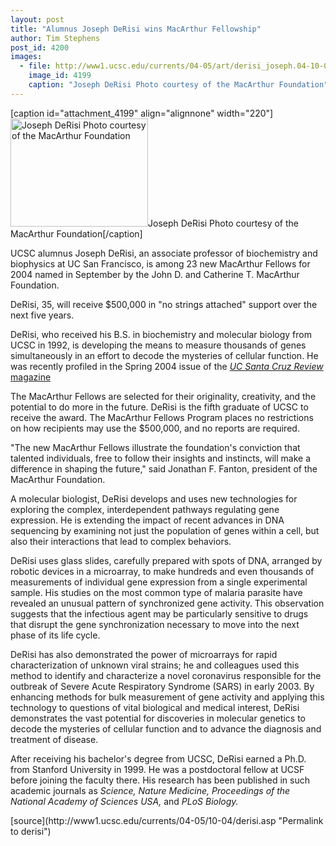 ```yaml
---
layout: post
title: "Alumnus Joseph DeRisi wins MacArthur Fellowship"
author: Tim Stephens
post_id: 4200
images:
  - file: http://www1.ucsc.edu/currents/04-05/art/derisi_joseph.04-10-04.jpg
    image_id: 4199
    caption: "Joseph DeRisi Photo courtesy of the MacArthur Foundation"
---
```


[caption id="attachment_4199" align="alignnone" width="220"]<a href="http://localhost/mysite/wp-content/uploads/2004/10/derisi_joseph.04-10-04.jpg"><img class="size-full wp-image-4199" src="http://localhost/mysite/wp-content/uploads/2004/10/derisi_joseph.04-10-04.jpg" alt="Joseph DeRisi Photo courtesy of the MacArthur Foundation" width="220" height="173" /></a>Joseph DeRisi Photo courtesy of the MacArthur Foundation[/caption]
<a name="content" id="content"></a>
<p>
  UCSC alumnus Joseph DeRisi, an associate professor of biochemistry and biophysics at UC San Francisco, is among 23 new MacArthur Fellows for 2004 named in September by the John D. and Catherine T. MacArthur Foundation.
</p>
<p>
  DeRisi, 35, will receive $500,000 in "no strings attached" support over the next five years.
</p>
<p>
  DeRisi, who received his B.S. in biochemistry and molecular biology from UCSC in 1992, is developing the means to measure thousands of genes simultaneously in an effort to decode the mysteries of cellular function. He was recently profiled in the Spring 2004 issue of the <i><a href="http://review.ucsc.edu/spring04/alumni_profile.html">UC Santa Cruz Review</a></i> <a href="http://review.ucsc.edu/spring04/alumni_profile.html">magazine</a> <i><a href="http://review.ucsc.edu/spring04/alumni_profile.html"></a></i>
</p>
<p>
  The MacArthur Fellows are selected for their originality, creativity, and the potential to do more in the future. DeRisi is the fifth graduate of UCSC to receive the award. The MacArthur Fellows Program places no restrictions on how recipients may use the $500,000, and no reports are required.
</p>
<p>
  "The new MacArthur Fellows illustrate the foundation's conviction that talented individuals, free to follow their insights and instincts, will make a difference in shaping the future," said Jonathan F. Fanton, president of the MacArthur Foundation.
</p>
<p>
  A molecular biologist, DeRisi develops and uses new technologies for exploring the complex, interdependent pathways regulating gene expression. He is extending the impact of recent advances in DNA sequencing by examining not just the population of genes within a cell, but also their interactions that lead to complex behaviors.
</p>
<p>
  DeRisi uses glass slides, carefully prepared with spots of DNA, arranged by robotic devices in a microarray, to make hundreds and even thousands of measurements of individual gene expression from a single experimental sample. His studies on the most common type of malaria parasite have revealed an unusual pattern of synchronized gene activity. This observation suggests that the infectious agent may be particularly sensitive to drugs that disrupt the gene synchronization necessary to move into the next phase of its life cycle.
</p>
<p>
  DeRisi has also demonstrated the power of microarrays for rapid characterization of unknown viral strains; he and colleagues used this method to identify and characterize a novel coronavirus responsible for the outbreak of Severe Acute Respiratory Syndrome (SARS) in early 2003. By enhancing methods for bulk measurement of gene activity and applying this technology to questions of vital biological and medical interest, DeRisi demonstrates the vast potential for discoveries in molecular genetics to decode the mysteries of cellular function and to advance the diagnosis and treatment of disease.
</p>
<p>
  After receiving his bachelor's degree from UCSC, DeRisi earned a Ph.D. from Stanford University in 1999. He was a postdoctoral fellow at UCSF before joining the faculty there. His research has been published in such academic journals as <i>Science, Nature Medicine, Proceedings of the National Academy of Sciences USA,</i> and <i>PLoS Biology.</i>
</p>
[source](http://www1.ucsc.edu/currents/04-05/10-04/derisi.asp "Permalink to derisi")
